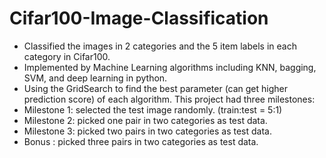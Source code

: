 # Cifar100-Image-Classification

- Classified the images in 2 categories and the 5 item labels in each category in Cifar100.
- Implemented by Machine Learning algorithms including KNN, bagging, SVM, and deep learning in python.
- Using the GridSearch to find the best parameter (can get higher prediction score) of each algorithm.
This project had three milestones:
- Milestone 1: selected the test image randomly. (train:test = 5:1)
- Milestone 2: picked one pair in two categories as test data.
- Milestone 3: picked two pairs in two categories as test data.
- Bonus      : picked three pairs in two categories as test data.
